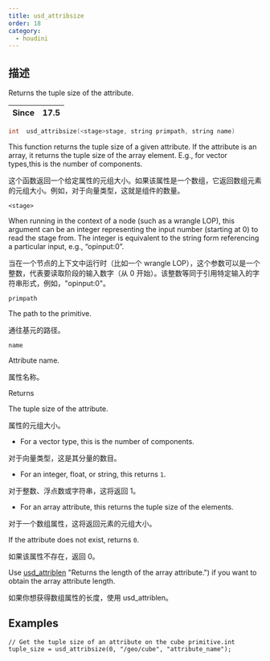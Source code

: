 ```yaml
---
title: usd_attribsize
order: 18
category:
  - houdini
---
```

    
## 描述

Returns the tuple size of the attribute.

| Since | 17.5 |
| ----- | ---- |

```c
int  usd_attribsize(<stage>stage, string primpath, string name)
```

This function returns the tuple size of a given attribute. If the attribute is
an array, it returns the tuple size of the array element. E.g., for vector
types,this is the number of components.

这个函数返回一个给定属性的元组大小。如果该属性是一个数组，它返回数组元素的元组大小。例如，对于向量类型，这就是组件的数量。

`<stage>`

When running in the context of a node (such as a wrangle LOP), this argument
can be an integer representing the input number (starting at 0) to read the
stage from. The integer is equivalent to the string form referencing a
particular input, e.g., “opinput:0”.

当在一个节点的上下文中运行时（比如一个 wrangle
LOP），这个参数可以是一个整数，代表要读取阶段的输入数字（从 0 开始）。该整数等同于引用特定输入的字符串形式，例如，"opinput:0"。

`primpath`

The path to the primitive.

通往基元的路径。

`name`

Attribute name.

属性名称。

Returns

The tuple size of the attribute.

属性的元组大小。

- For a vector type, this is the number of components.

对于向量类型，这是其分量的数目。

- For an integer, float, or string, this returns `1`.

对于整数、浮点数或字符串，这将返回 1。

- For an array attribute, this returns the tuple size of the elements.

对于一个数组属性，这将返回元素的元组大小。

If the attribute does not exist, returns `0`.

如果该属性不存在，返回 0。

Use [usd_attriblen](usd_attriblen.html) "Returns the length of the array
attribute.") if you want to obtain the array attribute length.

如果你想获得数组属性的长度，使用 usd_attriblen。

## Examples

    // Get the tuple size of an attribute on the cube primitive.int tuple_size = usd_attribsize(0, "/geo/cube", "attribute_name");
